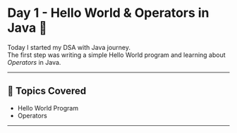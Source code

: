 # Day 1 - Hello World & Operators in Java 🌟

Today I started my DSA with Java journey.  
The first step was writing a simple Hello World program and learning about *Operators* in Java.

---

## 🔹 Topics Covered
- Hello World Program  
- Operators
---

